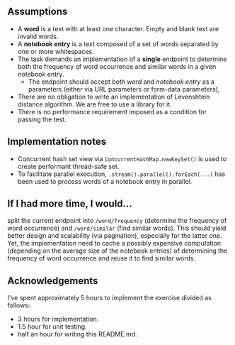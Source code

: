 ## Assumptions

- A **word** is a text with at least one character. Empty and blank text are invalid words.
- A **notebook entry** is a text composed of a set of words separated by one or more whitespaces.
- The task demands an implementation of a **single** endpoint to determine both the frequency of word occurrence and
  similar words in a given notebook entry.
    - The endpoint should accept both *word* and *notebook entry* as a parameters (either via URL parameters or
      form-data parameters),
- There are no obligation to write an implementation of Levenshtein distance algorithm. We are free to use a library for
  it.
- There is no performance requirement imposed as a condition for passing the test.

## Implementation notes

- Concurrent hash set view via `ConcurrentHashMap.newKeySet()` is used to create performant thread-safe set.
- To facilitate parallel execution, `.stream().parallel().forEach(...)` has been used to process words of a notebook
  entry in parallel.

## If I had more time, I would...

split the current endpoint into `/word/frequency` (determine the frequency of word occurrence)
and `/word/similar` (find similar words). This should yield better design and scalability (via pagination), especially
for the latter one. Yet, the implementation need to cache a possibly expensive computation (depending on the average
size of the notebook entries) of determining the frequency of word occurrence and reuse it to find similar words.

## Acknowledgements

I've spent approximately 5 hours to implement the exercise divided as follows:

- 3 hours for implementation.
- 1.5 hour for unit testing.
- half an hour for writing this README.md.